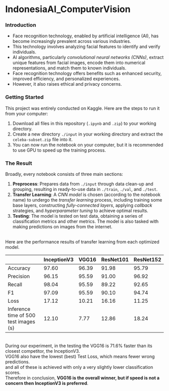 # IndonesiaAI_ComputerVision

### Introduction
- Face recognition technology, enabled by artificial intelligence (AI), has become increasingly prevalent across various industries. 
- This technology involves analyzing facial features to identify and verify individuals. 
- AI algorithms, particularly *convolutional neural networks (CNNs)*, extract unique features from facial images, encode them into numerical representations, and match them to known individuals. 
- Face recognition technology offers benefits such as enhanced security, improved efficiency, and personalized experiences. 
- However, it also raises ethical and privacy concerns.


### Getting Started
This project was entirely conducted on Kaggle. Here are the steps to run it from your computer:
1. Download all files in this repository (`.ipynb` and `.zip`) to your working directory.
2. Create a new directory `./input` in your working directory and extract the `celeba-subset.zip` file into it.
3. You can now run the notebook on your computer, but it is recommended to use GPU to speed up the training process.


### The Result
Broadly, every notebook consists of three main sections:

1. **Preprocess**: Prepares data from `./input` through data clean-up and grouping, resulting in ready-to-use data in `./train`, `./val`, and `./test`.
2. **Transfer Learning**: A *CNN model* is chosen (according to the notebook name) to undergo the *transfer learning* process, including training some base layers, constructing *fully-connected layers*, applying *callback* strategies, and *hyperparameter tuning* to achieve optimal results.
3. **Testing**: The model is tested on test data, obtaining a series of classification metrics and other metrics. The model is also tasked with making predictions on images from the internet.

<br>Here are the performance results of transfer learning from each optimized model.

|                                       | InceptionV3 |  VGG16 | ResNet101 | ResNet152 |
|---------------------------------------|-------------|--------|-----------|-----------|
| Accuracy                              |    97.60    |  96.39 |   91.98   |   95.79   |
| Precision                             |    96.15    |  95.59 |   91.00   |   96.92   |
| Recall                                |    98.04    |  95.59 |   89.22   |   92.65   |
| F1                                    |    97.09    |  95.59 |   90.10   |   94.74   |
| Loss                                  |    17.12    |  10.21 |   16.16   |   11.25   |
| Inference time of 500 test images (s) |    12.10    |   7.77 |   12.86   |   18.24   |

<br>During our experiment, in the testing the VGG16 is 71.6% faster than its closest competitor, the InceptionV3.
<br>VGG16 also have the lowest (best) Test Loss, which means fewer wrong predictions.
<br>and all of these is achieved with only a very slightly lower classification scores.
<br>Therefore in conclusion, **VGG16 is the overall winner, but if speed is not a concern then InceptionV3 is preferred**.
